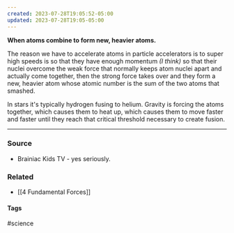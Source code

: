 ```yaml
---
created: 2023-07-28T19:05:52-05:00
updated: 2023-07-28T19:05-05:00
---
```

**When atoms combine to form new, heavier atoms.**

The reason we have to accelerate atoms in particle accelerators is to super high speeds is so that they have enough momentum *(I think)* so that their nuclei overcome the weak force that normally keeps atom nuclei apart and actually come together, then the strong force takes over and they form a new, heavier atom whose atomic number is the sum of the two atoms that smashed. 

In stars it's typically hydrogen fusing to helium. Gravity is forcing the atoms together, which causes them to heat up, which causes them to move faster and faster until they reach that critical threshold necessary to create fusion.

---
### Source
- Brainiac Kids TV - yes seriously.

### Related
- [[4 Fundamental Forces]]

#### Tags
#science 